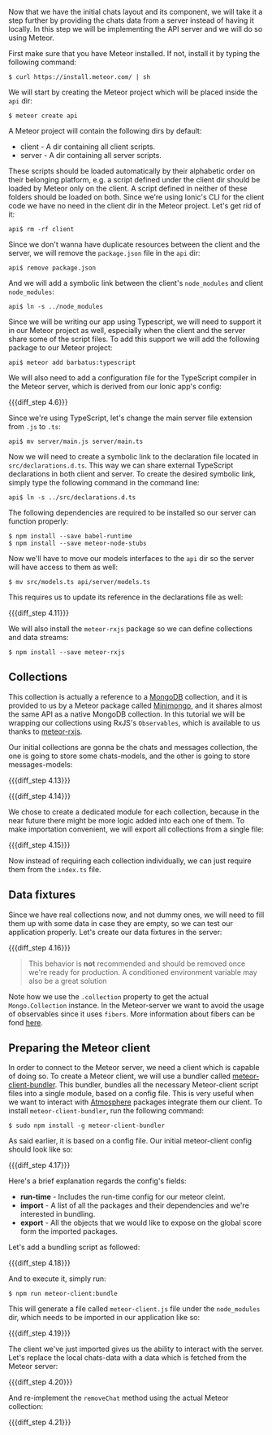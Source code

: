 Now that we have the initial chats layout and its component, we will take it a step further by providing the chats data from a server instead of having it locally. In this step we will be implementing the API server and we will do so using Meteor.

First make sure that you have Meteor installed. If not, install it by typing the following command:

    $ curl https://install.meteor.com/ | sh

We will start by creating the Meteor project which will be placed inside the `api` dir:

    $ meteor create api

A Meteor project will contain the following dirs by default:

- client - A dir containing all client scripts.
- server - A dir containing all server scripts.

These scripts should be loaded automatically by their alphabetic order on their belonging platform, e.g. a script defined under the client dir should be loaded by Meteor only on the client. A script defined in neither of these folders should be loaded on both. Since we're using Ionic's CLI for the client code we have no need in the client dir in the Meteor project. Let's get rid of it:

    api$ rm -rf client

Since we don't wanna have duplicate resources between the client and the server, we will remove the `package.json` file in the `api` dir:

    api$ remove package.json

And we will add a symbolic link between the client's `node_modules` and client `node_modules`:

    api$ ln -s ../node_modules

Since we will be writing our app using Typescript, we will need to support it in our Meteor project as well, especially when the client and the server share some of the script files. To add this support we will add the following package to our Meteor project:

    api$ meteor add barbatus:typescript

We will also need to add a configuration file for the TypeScript compiler in the Meteor server, which is derived from our Ionic app's config:

{{{diff_step 4.6}}}

Since we're using TypeScript, let's change the main server file extension from `.js` to `.ts`:

    api$ mv server/main.js server/main.ts

Now we will need to create a symbolic link to the declaration file located in `src/declarations.d.ts`. This way we can share external TypeScript declarations in both client and server. To create the desired symbolic link, simply type the following command in the command line:

    api$ ln -s ../src/declarations.d.ts

The following dependencies are required to be installed so our server can function properly:

    $ npm install --save babel-runtime
    $ npm install --save meteor-node-stubs

Now we'll have to move our models interfaces to the `api` dir so the server will have access to them as well:

    $ mv src/models.ts api/server/models.ts

This requires us to update its reference in the declarations file as well:

{{{diff_step 4.11}}}

We will also install the `meteor-rxjs` package so we can define collections and data streams:

    $ npm install --save meteor-rxjs

## Collections

This collection is actually a reference to a [MongoDB](http://mongodb.com) collection, and it is provided to us by a Meteor package called [Minimongo](https://guide.meteor.com/collections.html), and it shares almost the same API as a native MongoDB collection. In this tutorial we will be wrapping our collections using RxJS's `Observables`, which is available to us thanks to [meteor-rxjs](http://npmjs.com/package/meteor-rxjs).

Our initial collections are gonna be the chats and messages collection, the one is going to store some chats-models, and the other is going to store messages-models:

{{{diff_step 4.13}}}

{{{diff_step 4.14}}}

We chose to create a dedicated module for each collection, because in the near future there might be more logic added into each one of them. To make importation convenient, we will export all collections from a single file:

{{{diff_step 4.15}}}

Now instead of requiring each collection individually, we can just require them from the `index.ts` file.

## Data fixtures

Since we have real collections now, and not dummy ones, we will need to fill them up with some data in case they are empty, so we can test our application properly. Let's create our data fixtures in the server:

{{{diff_step 4.16}}}

> This behavior is **not** recommended and should be removed once we're ready for production. A conditioned environment variable may also be a great solution

Note how we use the `.collection` property to get the actual `Mongo.Collection` instance. In the Meteor-server we want to avoid the usage of observables since it uses `fibers`. More information about fibers can be fond [here](https://www.npmjs.com/package/fibers).

## Preparing the Meteor client

In order to connect to the Meteor server, we need a client which is capable of doing so. To create a Meteor client, we will use a bundler called [meteor-client-bundler](https://github.com/Urigo/meteor-client-bundler). This bundler, bundles all the necessary Meteor-client script files into a single module, based on a config file. This is very useful when we want to interact with [Atmosphere](https://atmospherejs.com/) packages integrate them our client. To install `meteor-client-bundler`, run the following command:

    $ sudo npm install -g meteor-client-bundler

As said earlier, it is based on a config file. Our initial meteor-client config should look like so:

{{{diff_step 4.17}}}

Here's a brief explanation regards the config's fields:

- **run-time** - Includes the run-time config for our meteor cleint.
- **import** - A list of all the packages and their dependencies and we're interested in bundling.
- **export** - All the objects that we would like to expose on the global score form the imported packages.

Let's add a bundling script as followed:

{{{diff_step 4.18}}}

And to execute it, simply run:

    $ npm run meteor-client:bundle

This will generate a file called `meteor-client.js` file under the `node_modules` dir, which needs to be imported in our application like so:

{{{diff_step 4.19}}}

The client we've just imported gives us the ability to interact with the server. Let's replace the local chats-data with a data which is fetched from the Meteor server:

{{{diff_step 4.20}}}

And re-implement the `removeChat` method using the actual Meteor collection:

{{{diff_step 4.21}}}
